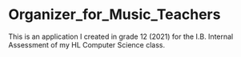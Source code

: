 # Organizer_for_Music_Teachers
This is an application I created in grade 12 (2021) for the I.B. Internal Assessment of my HL Computer Science class.
